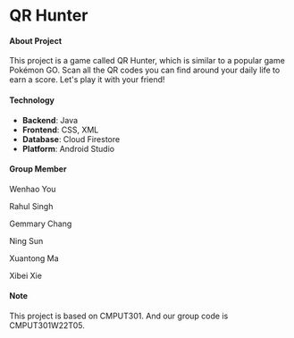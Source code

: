 # QR Hunter
#### About Project
This project is a game called QR Hunter, which is similar to a popular game Pokémon GO. Scan all the QR codes you can find around your daily life to earn a score. Let's play it with your friend!

#### Technology
- **Backend**: Java
- **Frontend**: CSS, XML
- **Database**: Cloud Firestore
- **Platform**: Android Studio

####  Group Member

Wenhao You

Rahul Singh

Gemmary Chang

Ning Sun

Xuantong Ma

Xibei Xie

#### Note
This project is based on CMPUT301. And our group code is CMPUT301W22T05.
